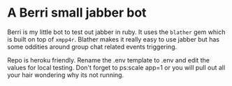 A Berri small jabber bot
========================

Berri is my little bot to test out jabber in ruby. It uses the `blather` gem which is built on top of `xmpp4r`. Blather makes it really easy to use jabber but has some oddities around group chat related events triggering.

Repo is heroku friendly. Rename the .env template to .env and edit the values for local testing. Don't forget to ps:scale app=1 or you will pull out all your hair wondering why its not running.
